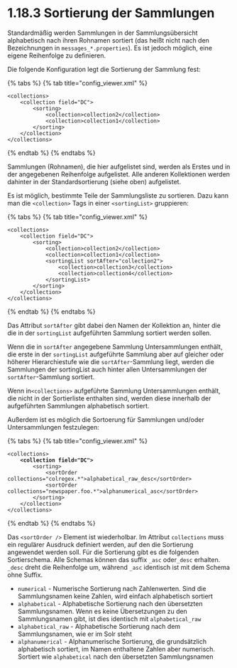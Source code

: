 # 1.18.3 Sortierung der Sammlungen

Standardmäßig werden Sammlungen in der Sammlungsübersicht alphabetisch nach ihren Rohnamen sortiert (das heißt nicht nach den Bezeichnungen in `messages_*.properties`). Es ist jedoch möglich, eine eigene Reihenfolge zu definieren.

Die folgende Konfiguration legt die Sortierung der Sammlung fest:

{% tabs %}
{% tab title="config_viewer.xml" %}
```markup
<collections>
    <collection field="DC">
        <sorting>
            <collection>collection2</collection>
            <collection>collection1</collection>
        </sorting>
    </collection>
</collections>
```
{% endtab %}
{% endtabs %}

Sammlungen (Rohnamen), die hier aufgelistet sind, werden als Erstes und in der angegebenen Reihenfolge aufgelistet. Alle anderen Kollektionen werden dahinter in der Standardsortierung (siehe oben) aufgelistet.

Es ist möglich, bestimmte Teile der Sammlungsliste zu sortieren. Dazu kann man die `<collection>` Tags in einer `<sortingList>` gruppieren:

{% tabs %}
{% tab title="config_viewer.xml" %}
```markup
<collections>
    <collection field="DC">
        <sorting>
            <collection>collection2</collection>
            <collection>collection1</collection>
            <sortingList sortAfter="collection2">
                <collection>collection3</collection>
                <collection>collection4</collection>
            </sortingList>
        </sorting>
    </collection>
</collections>
```
{% endtab %}
{% endtabs %}

Das Attribut `sortAfter` gibt dabei den Namen der Kollektion an, hinter die die in der `sortingList` aufgeführten Sammlung sortiert werden sollen.&#x20;

Wenn die in `sortAfter` angegebene Sammlung Untersammlungen enthält, die erste in der `sortingList` aufgeführte Sammlung aber auf gleicher oder höherer Hierarchiestufe wie die `sortAfter`-Sammlung liegt, werden die Sammlungen der sortingList auch hinter allen Untersammlungen der `sortAfter`-Sammlung sortiert.

Wenn in`<collections>` aufgeführte Sammlung Untersammlungen enthält, die nicht in der Sortierliste enthalten sind, werden diese innerhalb der aufgeführten Sammlungen alphabetisch sortiert.&#x20;

Außerdem ist es möglich die Sortoerung für Sammlungen und/oder Untersammlungen festzulegen:

{% tabs %}
{% tab title="config_viewer.xml" %}
<pre class="language-xml"><code class="lang-xml">&#x3C;collections>
<strong>    &#x3C;collection field="DC">
</strong>        &#x3C;sorting>
            &#x3C;sortOrder collections="colregex.*">alphabetical_raw_desc&#x3C;/sortOrder>
            &#x3C;sortOrder collections="newspaper.foo.*">alphanumerical_asc&#x3C;/sortOrder>
        &#x3C;/sorting>
    &#x3C;/collection>
&#x3C;/collections>
</code></pre>
{% endtab %}
{% endtabs %}

Das `<sortOrder />` Element ist wiederholbar. Im Attribut `collections` muss ein regulärer Ausdruck definiert werden, auf den die Sortierung angewendet werden soll. Für die Sortierung gibt es die folgenden Sortierschema. Alle Schemas können das suffix `_asc` oder`_desc` erhalten. `_desc` dreht die Reihenfolge um, während `_asc` identisch ist mit dem Schema ohne Suffix.

* `numerical` - Numerische Sortierung nach Zahlenwerten. Sind die Sammlungsnamen keine Zahlen, wird einfach alphabetisch sortiert
* `alphabetical` - Alphabetische Sortierung nach den übersetzten Sammlungsnamen. Wenn es keine Übersetzungen zu den Sammlungsnamen gibt, ist dies identisch mit `alphabetical_raw`
* `alphabetical_raw` - Alphabetische Sortierung nach dem Sammlungsnamen, wie er im Solr steht
* `alphanumerical` - Alphanumerische Sortierung, die grundsätzlich alphabetisch sortiert, im Namen enthaltene Zahlen aber numerisch. Sortiert wie `alphabetical` nach den übersetzten Sammlungsnamen

